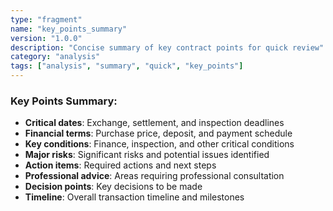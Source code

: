 ```yaml
---
type: "fragment"
name: "key_points_summary"
version: "1.0.0"
description: "Concise summary of key contract points for quick review"
category: "analysis"
tags: ["analysis", "summary", "quick", "key_points"]
---
```


### Key Points Summary:
- **Critical dates**: Exchange, settlement, and inspection deadlines
- **Financial terms**: Purchase price, deposit, and payment schedule
- **Key conditions**: Finance, inspection, and other critical conditions
- **Major risks**: Significant risks and potential issues identified
- **Action items**: Required actions and next steps
- **Professional advice**: Areas requiring professional consultation
- **Decision points**: Key decisions to be made
- **Timeline**: Overall transaction timeline and milestones
